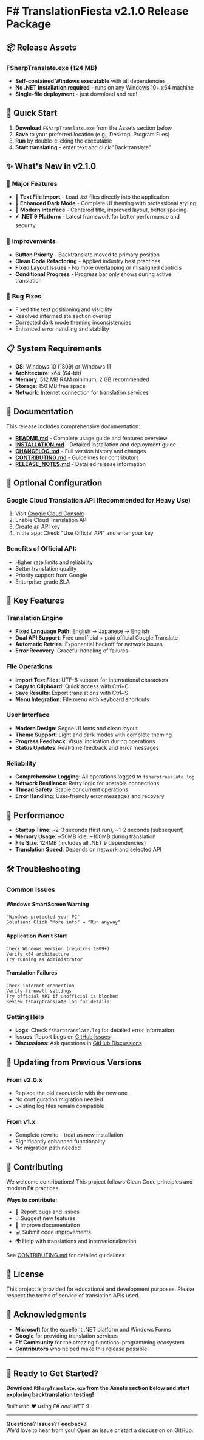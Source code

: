 # F# TranslationFiesta v2.1.0 Release Package

## 📦 Release Assets

### **FSharpTranslate.exe** (124 MB)
- **Self-contained Windows executable** with all dependencies
- **No .NET installation required** - runs on any Windows 10+ x64 machine
- **Single-file deployment** - just download and run!

## 🚀 Quick Start

1. **Download** `FSharpTranslate.exe` from the Assets section below
2. **Save** to your preferred location (e.g., Desktop, Program Files)
3. **Run** by double-clicking the executable
4. **Start translating** - enter text and click "Backtranslate"

## ✨ What's New in v2.1.0

### 🎯 **Major Features**
- **📁 Text File Import** - Load .txt files directly into the application
- **🌙 Enhanced Dark Mode** - Complete UI theming with professional styling
- **🎨 Modern Interface** - Centered title, improved layout, better spacing
- **⚡ .NET 9 Platform** - Latest framework for better performance and security

### 🔧 **Improvements**
- **Button Priority** - Backtranslate moved to primary position
- **Clean Code Refactoring** - Applied industry best practices
- **Fixed Layout Issues** - No more overlapping or misaligned controls
- **Conditional Progress** - Progress bar only shows during active translation

### 🐛 **Bug Fixes**
- Fixed title text positioning and visibility
- Resolved intermediate section overlap
- Corrected dark mode theming inconsistencies
- Enhanced error handling and stability

## 📋 System Requirements

- **OS**: Windows 10 (1809) or Windows 11
- **Architecture**: x64 (64-bit)
- **Memory**: 512 MB RAM minimum, 2 GB recommended
- **Storage**: 150 MB free space
- **Network**: Internet connection for translation services

## 📖 Documentation

This release includes comprehensive documentation:

- **[README.md](README.md)** - Complete usage guide and features overview
- **[INSTALLATION.md](INSTALLATION.md)** - Detailed installation and deployment guide
- **[CHANGELOG.md](CHANGELOG.md)** - Full version history and changes
- **[CONTRIBUTING.md](CONTRIBUTING.md)** - Guidelines for contributors
- **[RELEASE_NOTES.md](RELEASE_NOTES.md)** - Detailed release information

## 🔧 Optional Configuration

### **Google Cloud Translation API (Recommended for Heavy Use)**
1. Visit [Google Cloud Console](https://console.cloud.google.com/)
2. Enable Cloud Translation API
3. Create an API key
4. In the app: Check "Use Official API" and enter your key

### **Benefits of Official API:**
- Higher rate limits and reliability
- Better translation quality
- Priority support from Google
- Enterprise-grade SLA

## 🎯 Key Features

### **Translation Engine**
- **Fixed Language Path**: English → Japanese → English
- **Dual API Support**: Free unofficial + paid official Google Translate
- **Automatic Retries**: Exponential backoff for network issues
- **Error Recovery**: Graceful handling of failures

### **File Operations**
- **Import Text Files**: UTF-8 support for international characters
- **Copy to Clipboard**: Quick access with Ctrl+C
- **Save Results**: Export translations with Ctrl+S
- **Menu Integration**: File menu with keyboard shortcuts

### **User Interface**
- **Modern Design**: Segoe UI fonts and clean layout
- **Theme Support**: Light and dark modes with complete theming
- **Progress Feedback**: Visual indication during operations
- **Status Updates**: Real-time feedback and error messages

### **Reliability**
- **Comprehensive Logging**: All operations logged to `fsharptranslate.log`
- **Network Resilience**: Retry logic for unstable connections
- **Thread Safety**: Stable concurrent operations
- **Error Handling**: User-friendly error messages and recovery

## 🚀 Performance

- **Startup Time**: ~2-3 seconds (first run), ~1-2 seconds (subsequent)
- **Memory Usage**: ~50MB idle, ~100MB during translation
- **File Size**: 124MB (includes all .NET 9 dependencies)
- **Translation Speed**: Depends on network and selected API

## 🛠️ Troubleshooting

### **Common Issues**

#### Windows SmartScreen Warning
```
"Windows protected your PC"
Solution: Click "More info" → "Run anyway"
```

#### Application Won't Start
```
Check Windows version (requires 1809+)
Verify x64 architecture
Try running as Administrator
```

#### Translation Failures
```
Check internet connection
Verify firewall settings
Try official API if unofficial is blocked
Review fsharptranslate.log for details
```

### **Getting Help**
- **Logs**: Check `fsharptranslate.log` for detailed error information
- **Issues**: Report bugs on [GitHub Issues](https://github.com/soficis/VibeTranslate/issues)
- **Discussions**: Ask questions in [GitHub Discussions](https://github.com/soficis/VibeTranslate/discussions)

## 🔄 Updating from Previous Versions

### **From v2.0.x**
- Replace the old executable with the new one
- No configuration migration needed
- Existing log files remain compatible

### **From v1.x**
- Complete rewrite - treat as new installation
- Significantly enhanced functionality
- No migration path needed

## 🤝 Contributing

We welcome contributions! This project follows Clean Code principles and modern F# practices.

**Ways to contribute:**
- 🐛 Report bugs and issues
- 💡 Suggest new features
- 📝 Improve documentation
- 💻 Submit code improvements
- 🌍 Help with translations and internationalization

See [CONTRIBUTING.md](CONTRIBUTING.md) for detailed guidelines.

## 📄 License

This project is provided for educational and development purposes. Please respect the terms of service of translation APIs used.

## 🙏 Acknowledgments

- **Microsoft** for the excellent .NET platform and Windows Forms
- **Google** for providing translation services
- **F# Community** for the amazing functional programming ecosystem
- **Contributors** who helped make this release possible

---

## 🎉 Ready to Get Started?

**Download `FSharpTranslate.exe` from the Assets section below and start exploring backtranslation testing!**

*Built with ❤️ using F# and .NET 9*

---

**Questions? Issues? Feedback?**  
We'd love to hear from you! Open an issue or start a discussion on GitHub.

